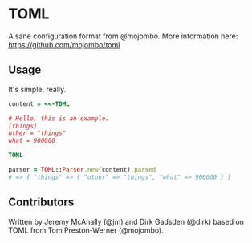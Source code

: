 # TOML

A sane configuration format from @mojombo.  More information here: https://github.com/mojombo/toml

## Usage

It's simple, really.

```ruby
content = <<-TOML

# Hello, this is an example.
[things]
other = "things"
what = 900000

TOML

parser = TOML::Parser.new(content).parsed
# => { "things" => { "other" => "things", "what" => 900000 } }
```

## Contributors

Written by Jeremy McAnally (@jm) and Dirk Gadsden (@dirk) based on TOML from Tom Preston-Werner (@mojombo).